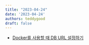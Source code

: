 ```yaml
---
title: "2023-04-24"
date: '2023-04-24'
authors: teddygood
draft: false
---
```


- [Docker를 사용할 때 DB URL 설정하기](https://teddygood.github.io/docs/MongoDB-docker-connection)